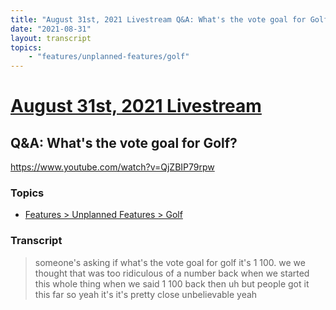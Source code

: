 ```yaml
---
title: "August 31st, 2021 Livestream Q&A: What's the vote goal for Golf?"
date: "2021-08-31"
layout: transcript
topics:
    - "features/unplanned-features/golf"
---
```

# [August 31st, 2021 Livestream](../2021-08-31.md)
## Q&A: What's the vote goal for Golf?
https://www.youtube.com/watch?v=QjZBIP79rpw

### Topics
* [Features > Unplanned Features > Golf](../topics/features/unplanned-features/golf.md)

### Transcript

> someone's asking if what's the vote goal for golf it's 1 100. we we thought that was too ridiculous of a number back when we started this whole thing when we said 1 100 back then uh but people got it this far so yeah it's it's pretty close unbelievable yeah
